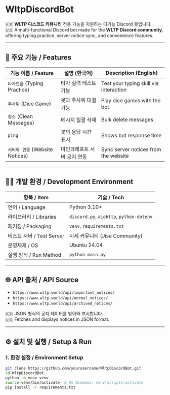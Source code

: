 # WltpDiscordBot

🇰🇷 **WLTP 디스코드 커뮤니티** 전용 기능을 지원하는 다기능 Discord 봇입니다.  
🇺🇸 A multi-functional Discord bot made for the **WLTP Discord community**, offering typing practice, server notice sync, and convenience features.

---

## 🧠 주요 기능 / Features

| 기능 이름 / Feature | 설명 (한국어) | Description (English) |
|---------------------|----------------|------------------------|
| `타자연습` (Typing Practice) | 타자 실력 테스트 가능 | Test your typing skill via interaction |
| `주사위` (Dice Game) | 봇과 주사위 대결 가능 | Play dice games with the bot |
| `청소` (Clean Messages) | 메시지 일괄 삭제 | Bulk delete messages |
| `ping` | 봇의 응답 시간 표시 | Shows bot response time |
| `서버와 연동` (Website Notices) | 마인크래프트 서버 공지 연동 | Sync server notices from the website |

---

## 🧑‍💻 개발 환경 / Development Environment

| 항목 / Item | 기술 / Tech |
|-------------|-------------|
| 언어 / Language | Python 3.10+ |
| 라이브러리 / Libraries | `discord.py`, `aiohttp`, `python-dotenv` |
| 패키징 / Packaging | `venv`, `requirements.txt` |
| 테스트 서버 / Test Server | 지세 커뮤니티 (Jise Community) |
| 운영체제 / OS | Ubuntu 24.04 |
| 실행 방식 / Run Method | `python main.py` |

---

## 🌐 API 출처 / API Source

- `https://www.wltp.world/api/important_notices/`
- `https://www.wltp.world/api/normal_notices/`
- `https://www.wltp.world/api/archived_notices/`

🇰🇷 JSON 형식의 공지 데이터를 받아와 표시합니다.  
🇺🇸 Fetches and displays notices in JSON format.

---

## ⚙️ 설치 및 실행 / Setup & Run

### 1. 환경 설정 / Environment Setup

```bash
git clone https://github.com/yourusername/WltpDiscordBot.git
cd WltpDiscordBot
python -m venv venv
source venv/bin/activate  # On Windows: venv\Scripts\activate
pip install -r requirements.txt
